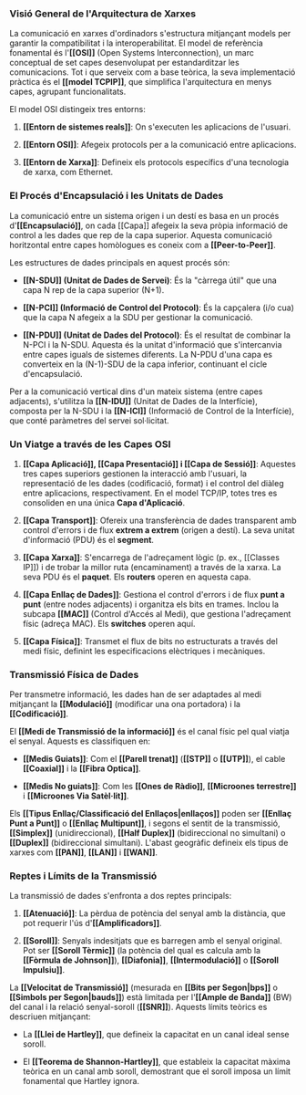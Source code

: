 ### Visió General de l'Arquitectura de Xarxes

La comunicació en xarxes d'ordinadors s'estructura mitjançant models per garantir la compatibilitat i la interoperabilitat. El model de referència fonamental és l'**[[OSI]]** (Open Systems Interconnection), un marc conceptual de set capes desenvolupat per estandarditzar les comunicacions. Tot i que serveix com a base teòrica, la seva implementació pràctica és el **[[model TCPIP]]**, que simplifica l'arquitectura en menys capes, agrupant funcionalitats.

El model OSI distingeix tres entorns:

1. **[[Entorn de sistemes reals]]**: On s'executen les aplicacions de l'usuari.
    
2. **[[Entorn OSI]]**: Afegeix protocols per a la comunicació entre aplicacions.
    
3. **[[Entorn de Xarxa]]**: Defineix els protocols específics d'una tecnologia de xarxa, com Ethernet.
    

### El Procés d'Encapsulació i les Unitats de Dades

La comunicació entre un sistema origen i un destí es basa en un procés d'**[[Encapsulació]]**, on cada [[Capa]] afegeix la seva pròpia informació de control a les dades que rep de la capa superior. Aquesta comunicació horitzontal entre capes homòlogues es coneix com a **[[Peer-to-Peer]]**.

Les estructures de dades principals en aquest procés són:

- **[[N-SDU]] (Unitat de Dades de Servei)**: És la "càrrega útil" que una capa N rep de la capa superior (N+1).
    
- **[[N-PCI]] (Informació de Control del Protocol)**: És la capçalera (i/o cua) que la capa N afegeix a la SDU per gestionar la comunicació.
    
- **[[N-PDU]] (Unitat de Dades del Protocol)**: És el resultat de combinar la N-PCI i la N-SDU. Aquesta és la unitat d'informació que s'intercanvia entre capes iguals de sistemes diferents. La N-PDU d'una capa es converteix en la (N-1)-SDU de la capa inferior, continuant el cicle d'encapsulació.
    

Per a la comunicació vertical dins d'un mateix sistema (entre capes adjacents), s'utilitza la **[[N-IDU]]** (Unitat de Dades de la Interfície), composta per la N-SDU i la **[[N-ICI]]** (Informació de Control de la Interfície), que conté paràmetres del servei sol·licitat.

### Un Viatge a través de les Capes OSI

1. **[[Capa Aplicació]], [[Capa Presentació]] i [[Capa de Sessió]]**: Aquestes tres capes superiors gestionen la interacció amb l'usuari, la representació de les dades (codificació, format) i el control del diàleg entre aplicacions, respectivament. En el model TCP/IP, totes tres es consoliden en una única **Capa d'Aplicació**.
    
2. **[[Capa Transport]]**: Ofereix una transferència de dades transparent amb control d'errors i de flux **extrem a extrem** (origen a destí). La seva unitat d'informació (PDU) és el **segment**.
    
3. **[[Capa Xarxa]]**: S'encarrega de l'adreçament lògic (p. ex., [[Classes IP]]) i de trobar la millor ruta (encaminament) a través de la xarxa. La seva PDU és el **paquet**. Els **routers** operen en aquesta capa.
    
4. **[[Capa Enllaç de Dades]]**: Gestiona el control d'errors i de flux **punt a punt** (entre nodes adjacents) i organitza els bits en trames. Inclou la subcapa **[[MAC]]** (Control d'Accés al Medi), que gestiona l'adreçament físic (adreça MAC). Els **switches** operen aquí.
    
5. **[[Capa Física]]**: Transmet el flux de bits no estructurats a través del medi físic, definint les especificacions elèctriques i mecàniques.
    

### Transmissió Física de Dades

Per transmetre informació, les dades han de ser adaptades al medi mitjançant la **[[Modulació]]** (modificar una ona portadora) i la **[[Codificació]]**.

El **[[Medi de Transmissió de la informació]]** és el canal físic pel qual viatja el senyal. Aquests es classifiquen en:

- **[[Medis Guiats]]**: Com el **[[Parell trenat]]** (**[[STP]]** o **[[UTP]]**), el cable **[[Coaxial]]** i la **[[Fibra Optica]]**.
    
- **[[Medis No guiats]]**: Com les **[[Ones de Ràdio]]**, **[[Microones terrestre]]** i **[[Microones Via Satèl·lit]]**.
    

Els **[[Tipus Enllaç/Classificació del Enllaços|enllaços]]** poden ser **[[Enllaç Punt a Punt]]** o **[[Enllaç Multipunt]]**, i segons el sentit de la transmissió, **[[Simplex]]** (unidireccional), **[[Half Duplex]]** (bidireccional no simultani) o **[[Duplex]]** (bidireccional simultani). L'abast geogràfic defineix els tipus de xarxes com **[[PAN]]**, **[[LAN]]** i **[[WAN]]**.

### Reptes i Límits de la Transmissió

La transmissió de dades s'enfronta a dos reptes principals:

1. **[[Atenuació]]**: La pèrdua de potència del senyal amb la distància, que pot requerir l'ús d'**[[Amplificadors]]**.
    
2. **[[Soroll]]**: Senyals indesitjats que es barregen amb el senyal original. Pot ser **[[Soroll Tèrmic]]** (la potència del qual es calcula amb la **[[Fòrmula de Johnson]]**), **[[Diafonia]]**, **[[Intermodulació]]** o **[[Soroll Impulsiu]]**.
    

La **[[Velocitat de Transmissió]]** (mesurada en **[[Bits per Segon|bps]]** o **[[Simbols per Segon|bauds]]**) està limitada per l'**[[Ample de Banda]]** (BW) del canal i la relació senyal-soroll (**[[SNR]]**). Aquests límits teòrics es descriuen mitjançant:

- La **[[Llei de Hartley]]**, que defineix la capacitat en un canal ideal sense soroll.
    
- El **[[Teorema de Shannon-Hartley]]**, que estableix la capacitat màxima teòrica en un canal amb soroll, demostrant que el soroll imposa un límit fonamental que Hartley ignora.